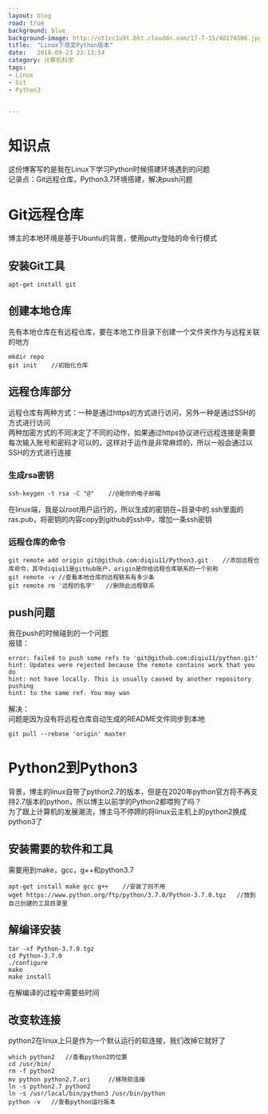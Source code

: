 ```yaml
---
layout: blog
road: true
background: blue
background-image: http://ot1cc1u9t.bkt.clouddn.com/17-7-15/48174506.jpg
title:  "Linux下改变Python版本"
date:   2018-09-23 23:13:54
category: 计算机科学
tags:
- Linux
- Git
- Python3


---
```

 
# 知识点
这份博客写的是我在Linux下学习Python时候搭建环境遇到的问题  
记录点：Git远程仓库，Python3.7环境搭建，解决push问题

# Git远程仓库
博主的本地环境是基于Ubuntu的背景，使用putty登陆的命令行模式  
## 安装Git工具
```
apt-get install git
```
## 创建本地仓库
先有本地仓库在有远程仓库，要在本地工作目录下创建一个文件夹作为与远程关联的地方  
```
mkdir repo
git init	//初始化仓库
```
## 远程仓库部分
远程仓库有两种方式：一种是通过https的方式进行访问，另外一种是通过SSH的方式进行访问  
两种加密方式的不同决定了不同的动作，如果通过https协议进行远程连接是需要每次输入账号和密码才可以的，这样对于运作是非常麻烦的，所以一般会通过以SSH的方式进行连接  
### 生成rsa密钥
```
ssh-keygen -t rsa -C "@"	//@是你的电子邮箱
```
在linux端，我是以root用户运行的，所以生成的密钥在~目录中的.ssh里面的ras.pub，将密钥的内容copy到github的ssh中，增加一条ssh密钥

### 远程仓库的命令
```
git remote add origin git@github.com:diqiu11/Python3.git	//添加远程仓库命令，其中diqiu11是github账户，origin是你给远程仓库联系的一个别称
git remote -v //查看本地仓库的远程联系有多少条
git remote rm '远程的名字'	//删除此远程联系
```

## push问题
我在push的时候碰到的一个问题  
报错：  
```
error: failed to push some refs to 'git@github.com:diqiu11/python.git' 
hint: Updates were rejected because the remote contains work that you do 
hint: not have locally. This is usually caused by another repository pushing 
hint: to the same ref. You may wan
```
解决：  
问题是因为没有将远程仓库自动生成的README文件同步到本地
```
git pull --rebase 'origin' master
```

# Python2到Python3
背景，博主的linux自带了python2.7的版本，但是在2020年python官方将不再支持2.7版本的python，所以博主以前学的Python2都喂狗了吗？  
为了跟上计算机的发展潮流，博主马不停蹄的将linux云主机上的python2换成python3了
## 安装需要的软件和工具
需要用到make，gcc，g++和python3.7
```
apt-get install make gcc g++	//安装了则不用
wget https://www.python.org/ftp/python/3.7.0/Python-3.7.0.tgz	//放到自己创建的工具目录里
```
## 解编译安装
```
tar -xf Python-3.7.0.tgz
cd Python-3.7.0
./configure
make
make install
```
在解编译的过程中需要些时间

## 改变软连接
python2在linux上只是作为一个默认运行的软连接，我们改掉它就好了  

```
which python2	//查看python2的位置
cd /usr/bin/
rm -f python2
mv python python2.7.ori		//移除软连接
ln -s python2.7 python2
ln -s /usr/local/bin/python3 /usr/bin/python
python -v 	//查看python运行版本
```
